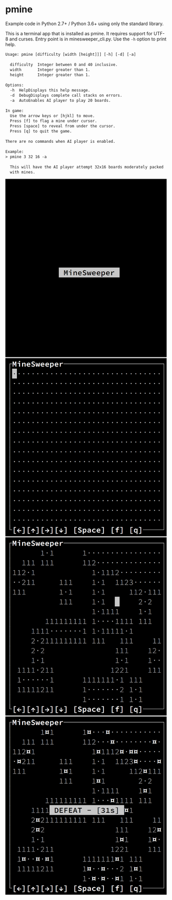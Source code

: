# pmine
Example code in Python 2.7+ / Python 3.6+ using only the standard library.

This is a terminal app that is installed as pmine. It requires support for
UTF-8 and curses. Entry point is in minesweeper_cli.py. Use the `-h` option
to print help.

```
Usage: pmine [difficulty [width [height]]] [-h] [-d] [-a]

  difficulty  Integer between 0 and 40 inclusive.
  width       Integer greater than 1.
  height      Integer greater than 1.

Options:
  -h  HelpDisplays this help message.
  -d  DebugDisplays complete call stacks on errors.
  -a  AutoEnables AI player to play 20 boards.

In game:
  Use the arrow keys or [hjkl] to move.
  Press [f] to flag a mine under cursor.
  Press [space] to reveal from under the cursor.
  Press [q] to quit the game.

There are no commands when AI player is enabled.

Example:
> pmine 3 32 16 -a

  This will have the AI player attempt 32x16 boards moderately packed
  with mines.
```

![Title](https://raw.githubusercontent.com/kindjie/minesweeper/main/readme/title.png)
![Hidden Board](https://raw.githubusercontent.com/kindjie/minesweeper/main/readme/hidden_board.png)
![Active Board](https://raw.githubusercontent.com/kindjie/minesweeper/main/readme/active_board.png)
![Defeat](https://raw.githubusercontent.com/kindjie/minesweeper/main/readme/defeat.png)

